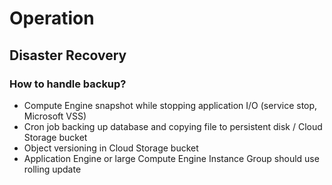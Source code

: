 # Operation

## Disaster Recovery

### How to handle backup?
 - Compute Engine snapshot while stopping application I/O (service stop, Microsoft VSS)
 - Cron job backing up database and copying file to persistent disk / Cloud Storage bucket
 - Object versioning in Cloud Storage bucket
 - Application Engine or large Compute Engine Instance Group should use rolling update


